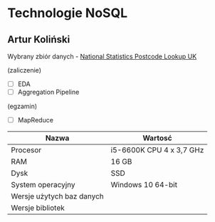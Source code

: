 # Technologie NoSQL

## Artur Koliński

Wybrany zbiór danych - [National Statistics Postcode Lookup UK](https://opendata.camden.gov.uk/api/views/tr8t-gqz7/rows.json?accessType=DOWNLOAD)

(zaliczenie)

- [ ] EDA
- [ ] Aggregation Pipeline

(egzamin)

- [ ] MapReduce

| Nazwa | Wartosć    |
|-----------------------|------------|
| Procesor | i5-6600K CPU 4 x 3,7 GHz |
| RAM | 16 GB |
| Dysk | SSD |
| System operacyjny | Windows 10 64-bit |
| Wersje użytych baz danych | |
| Wersje bibliotek | |
